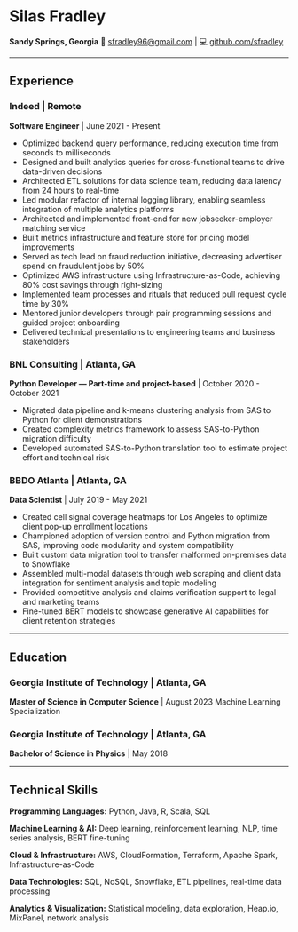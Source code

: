 # Silas Fradley

**Sandy Springs, Georgia**
📧 sfradley96@gmail.com | 💻 [github.com/sfradley](https://github.com/sfradley)

---

## Experience

### Indeed | Remote
**Software Engineer** | June 2021 - Present

- Optimized backend query performance, reducing execution time from seconds to milliseconds
- Designed and built analytics queries for cross-functional teams to drive data-driven decisions
- Architected ETL solutions for data science team, reducing data latency from 24 hours to real-time
- Led modular refactor of internal logging library, enabling seamless integration of multiple analytics platforms
- Architected and implemented front-end for new jobseeker-employer matching service
- Built metrics infrastructure and feature store for pricing model improvements
- Served as tech lead on fraud reduction initiative, decreasing advertiser spend on fraudulent jobs by 50%
- Optimized AWS infrastructure using Infrastructure-as-Code, achieving 80% cost savings through right-sizing
- Implemented team processes and rituals that reduced pull request cycle time by 30%
- Mentored junior developers through pair programming sessions and guided project onboarding
- Delivered technical presentations to engineering teams and business stakeholders

### BNL Consulting | Atlanta, GA
**Python Developer — Part-time and project-based** | October 2020 - October 2021

- Migrated data pipeline and k-means clustering analysis from SAS to Python for client demonstrations
- Created complexity metrics framework to assess SAS-to-Python migration difficulty
- Developed automated SAS-to-Python translation tool to estimate project effort and technical risk

### BBDO Atlanta | Atlanta, GA
**Data Scientist** | July 2019 - May 2021

- Created cell signal coverage heatmaps for Los Angeles to optimize client pop-up enrollment locations
- Championed adoption of version control and Python migration from SAS, improving code modularity and system compatibility
- Built custom data migration tool to transfer malformed on-premises data to Snowflake
- Assembled multi-modal datasets through web scraping and client data integration for sentiment analysis and topic modeling
- Provided competitive analysis and claims verification support to legal and marketing teams
- Fine-tuned BERT models to showcase generative AI capabilities for client retention strategies

---

## Education

### Georgia Institute of Technology | Atlanta, GA

**Master of Science in Computer Science** | August 2023
Machine Learning Specialization

### Georgia Institute of Technology | Atlanta, GA

**Bachelor of Science in Physics** | May 2018

---

## Technical Skills

**Programming Languages:** Python, Java, R, Scala, SQL

**Machine Learning & AI:** Deep learning, reinforcement learning, NLP, time series analysis, BERT fine-tuning

**Cloud & Infrastructure:** AWS, CloudFormation, Terraform, Apache Spark, Infrastructure-as-Code

**Data Technologies:** SQL, NoSQL, Snowflake, ETL pipelines, real-time data processing

**Analytics & Visualization:** Statistical modeling, data exploration, Heap.io, MixPanel, network analysis

